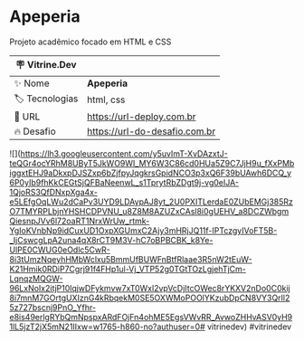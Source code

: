 # Apeperia

Projeto acadêmico focado em HTML e CSS

| :placard: Vitrine.Dev |     |
| -------------  | --- |
| :sparkles: Nome        | **Apeperia**
| :label: Tecnologias |html, css
| :rocket: URL         | https://url-deploy.com.br
| :fire: Desafio     | https://url-do-desafio.com.br

<!-- Inserir imagem com a #vitrinedev ao final do link -->
![](https://lh3.googleusercontent.com/y5uvImT-XvDAzxtJ-teQGr4ocYRhM8UByT5JkWO9WI_MY6W3C86cd0HUa5Z9C7JjH9u_fXxPMbiggxtEHJ9aDkxpDJSZxp6bZjfpyJqgkrsGpidNCO3p3xQ6F39bUAwh6DCQ_y6P0yIb9fhKkCEGtSjQFBaNeenwL_s1TprytRbZDgt9j-vg0eIJA-1QjoRS3QfDNxpXga4x-e5LEfgOqLWu2dCaPv3UYD9LDAypAJ8yt_2U0PXITLerdaE0ZUbEMGj385RzO7TMYRPLbjnYHSHCDPVNU_u8Z8M8AZUZxCAsl8i0gUEHV_a8DCZWbgmQiesnpJVv6l72oaRT1NrxWrUw_rtmk-YgIoKVnbNp9idCuxUD1OxpXGUmxC2Ajy3mHRjJQ11f-IPTczgyIVoFT5B-_IjCswcgLpA2una4qX8rCT9M3V-hC7oBPBCBK_k8Ye-UlPE0CWUG0eOdlc5CwR-8i3tUmzNqeyhHMbWclxu5BmmUfBUWFnBtfRlaae3R5nW2tEuW-K21Hmik0RDiP7Cgrj91f4FHp1ul-Vj_VTP52g0TGtTOzLgjehTjCm-LqnqzMQGW-96LxNoIx2itjP10lqjwDFykmvw7xT0Wxl2vpVcDjItcOWec8rYKXV2nDo0C0kij8i7mnM7GOrtgUXIznG4kRbqekM0SE5OXWMoPOOlYKzubDpCN8VY3QrIl25z727bscnj9PnO_Yfhr-e8is49erlgRYbQmNpspxARdFOjFn4ohME5EgsVWvRR_AvwoZHHvASV0yH91lL5jzT2jX5mN21IIxw=w1765-h860-no?authuser=0# vitrinedev)
#vitrinedev


